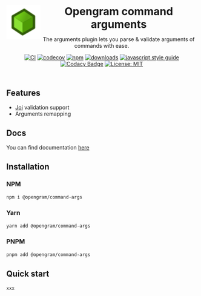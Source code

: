 <header>
<img src="https://raw.githubusercontent.com/OpengramJS/opengram/master/docs/media/Logo.svg" alt="logo" height="90" align="left">
<h1 style="display: inline">Opengram command arguments</h1>

The arguments plugin lets you parse & validate arguments of commands with ease.

[![CI][ci-image]][ci-url] [![codecov][codecov-image]][codecov-url] [![npm][npm-image]][npm-url] [![downloads][downloads-image]][downloads-url] [![javascript style guide][standard-image]][standard-url] [![Codacy Badge][codacy-image]][codacy-url] [![License: MIT][license-image]][license-url]
</header>

## Features
-   [Joi](https://joi.dev/) validation support
-   Arguments remapping

[codecov-image]: https://codecov.io/gh/OpengramJS/command-args/branch/master/graph/badge.svg?token=7SSVHV4Y6V
[codecov-url]: https://codecov.io/gh/OpengramJS/command-args
[license-image]: https://img.shields.io/badge/License-MIT-yellow.svg
[license-url]: https://opensource.org/licenses/MIT
[codacy-image]: https://app.codacy.com/project/badge/Grade/0ba3bf1b270946918b13e2730d190156
[codacy-url]: https://www.codacy.com/gh/OpengramJS/command-args/dashboard?utm_source=github.com&amp;utm_medium=referral&amp;utm_content=OpengramJS/opengram&amp;utm_campaign=Badge_Grade
[ci-image]: https://github.com/OpengramJS/command-args/actions/workflows/ci.yml/badge.svg?branch=master
[ci-url]: https://github.com/OpengramJS/command-args/actions/workflows/ci.yml
[npm-image]: https://img.shields.io/npm/v/@opengram/command-args.svg
[npm-url]: https://npmjs.com/package/@opengram/command-args
[downloads-image]: https://img.shields.io/npm/dm/@opengram/command-args.svg
[downloads-url]: https://npmjs.com/package/@opengram/command-args
[standard-image]: https://img.shields.io/badge/code_style-standard-brightgreen.svg
[standard-url]: https://standardjs.com

## Docs

You can find documentation [here](https://t.me/)

## Installation

### NPM
```bash
npm i @opengram/command-args
```

### Yarn
```bash
yarn add @opengram/command-args
```

### PNPM
```bash
pnpm add @opengram/command-args
```

## Quick start

```js
xxx
```
